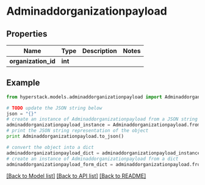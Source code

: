 # Adminaddorganizationpayload


## Properties

Name | Type | Description | Notes
------------ | ------------- | ------------- | -------------
**organization_id** | **int** |  | 

## Example

```python
from hyperstack.models.adminaddorganizationpayload import Adminaddorganizationpayload

# TODO update the JSON string below
json = "{}"
# create an instance of Adminaddorganizationpayload from a JSON string
adminaddorganizationpayload_instance = Adminaddorganizationpayload.from_json(json)
# print the JSON string representation of the object
print Adminaddorganizationpayload.to_json()

# convert the object into a dict
adminaddorganizationpayload_dict = adminaddorganizationpayload_instance.to_dict()
# create an instance of Adminaddorganizationpayload from a dict
adminaddorganizationpayload_form_dict = adminaddorganizationpayload.from_dict(adminaddorganizationpayload_dict)
```
[[Back to Model list]](../README.md#documentation-for-models) [[Back to API list]](../README.md#documentation-for-api-endpoints) [[Back to README]](../README.md)


